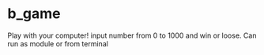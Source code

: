 # b_game
Play with your computer! input number from 0 to 1000 and win or loose.
Can run as module or from terminal
